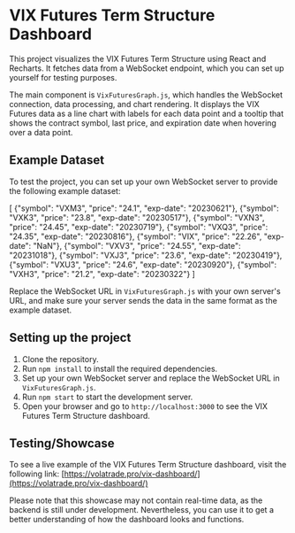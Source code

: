 # VIX Futures Term Structure Dashboard

This project visualizes the VIX Futures Term Structure using React and Recharts. It fetches data from a WebSocket endpoint, which you can set up yourself for testing purposes.

The main component is `VixFuturesGraph.js`, which handles the WebSocket connection, data processing, and chart rendering. It displays the VIX Futures data as a line chart with labels for each data point and a tooltip that shows the contract symbol, last price, and expiration date when hovering over a data point.

## Example Dataset

To test the project, you can set up your own WebSocket server to provide the following example dataset:

[
{"symbol": "VXM3", "price": "24.1", "exp-date": "20230621"},
{"symbol": "VXK3", "price": "23.8", "exp-date": "20230517"},
{"symbol": "VXN3", "price": "24.45", "exp-date": "20230719"},
{"symbol": "VXQ3", "price": "24.35", "exp-date": "20230816"},
{"symbol": "VIX", "price": "22.26", "exp-date": "NaN"},
{"symbol": "VXV3", "price": "24.55", "exp-date": "20231018"},
{"symbol": "VXJ3", "price": "23.6", "exp-date": "20230419"},
{"symbol": "VXU3", "price": "24.6", "exp-date": "20230920"},
{"symbol": "VXH3", "price": "21.2", "exp-date": "20230322"}
]


Replace the WebSocket URL in `VixFuturesGraph.js` with your own server's URL, and make sure your server sends the data in the same format as the example dataset.

## Setting up the project

1. Clone the repository.
2. Run `npm install` to install the required dependencies.
3. Set up your own WebSocket server and replace the WebSocket URL in `VixFuturesGraph.js`.
4. Run `npm start` to start the development server.
5. Open your browser and go to `http://localhost:3000` to see the VIX Futures Term Structure dashboard.

## Testing/Showcase

To see a live example of the VIX Futures Term Structure dashboard, visit the following link: [https://volatrade.pro/vix-dashboard/](https://volatrade.pro/vix-dashboard/)

Please note that this showcase may not contain real-time data, as the backend is still under development. Nevertheless, you can use it to get a better understanding of how the dashboard looks and functions.
